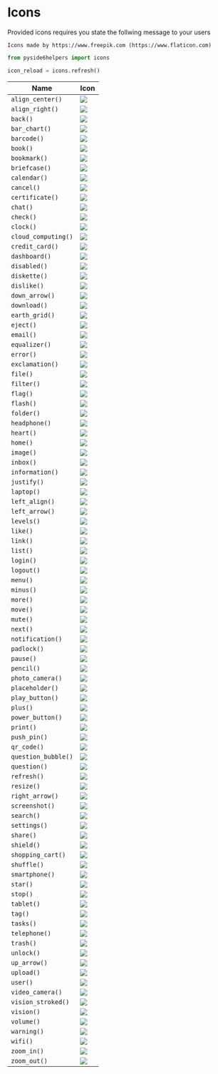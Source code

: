 # Icons

Provided icons requires you state the follwing message to your users

````
Icons made by https://www.freepik.com (https://www.flaticon.com)
````

````python
from pyside6helpers import icons

icon_reload = icons.refresh()
````

| Name         | Icon                                                 | 
|--------------|------------------------------------------------------|
| `align_center()` | ![](pyside6helpers/resources/icons/align-center.png) |
| `align_right()` | ![](pyside6helpers/resources/icons/align-right.png) |
| `back()` | ![](pyside6helpers/resources/icons/back.png) |
| `bar_chart()` | ![](pyside6helpers/resources/icons/bar-chart.png) |
| `barcode()` | ![](pyside6helpers/resources/icons/barcode.png) |
| `book()` | ![](pyside6helpers/resources/icons/book.png) |
| `bookmark()` | ![](pyside6helpers/resources/icons/bookmark.png) |
| `briefcase()` | ![](pyside6helpers/resources/icons/briefcase.png) |
| `calendar()` | ![](pyside6helpers/resources/icons/calendar.png) |
| `cancel()` | ![](pyside6helpers/resources/icons/cancel.png) |
| `certificate()` | ![](pyside6helpers/resources/icons/certificate.png) |
| `chat()` | ![](pyside6helpers/resources/icons/chat.png) |
| `check()` | ![](pyside6helpers/resources/icons/check.png) |
| `clock()` | ![](pyside6helpers/resources/icons/clock.png) |
| `cloud_computing()` | ![](pyside6helpers/resources/icons/cloud-computing.png) |
| `credit_card()` | ![](pyside6helpers/resources/icons/credit-card.png) |
| `dashboard()` | ![](pyside6helpers/resources/icons/dashboard.png) |
| `disabled()` | ![](pyside6helpers/resources/icons/disabled.png) |
| `diskette()` | ![](pyside6helpers/resources/icons/diskette.png) |
| `dislike()` | ![](pyside6helpers/resources/icons/dislike.png) |
| `down_arrow()` | ![](pyside6helpers/resources/icons/down-arrow.png) |
| `download()` | ![](pyside6helpers/resources/icons/download.png) |
| `earth_grid()` | ![](pyside6helpers/resources/icons/earth-grid.png) |
| `eject()` | ![](pyside6helpers/resources/icons/eject.png) |
| `email()` | ![](pyside6helpers/resources/icons/email.png) |
| `equalizer()` | ![](pyside6helpers/resources/icons/equalizer.png) |
| `error()` | ![](pyside6helpers/resources/icons/error.png) |
| `exclamation()` | ![](pyside6helpers/resources/icons/exclamation.png) |
| `file()` | ![](pyside6helpers/resources/icons/file.png) |
| `filter()` | ![](pyside6helpers/resources/icons/filter.png) |
| `flag()` | ![](pyside6helpers/resources/icons/flag.png) |
| `flash()` | ![](pyside6helpers/resources/icons/flash.png) |
| `folder()` | ![](pyside6helpers/resources/icons/folder.png) |
| `headphone()` | ![](pyside6helpers/resources/icons/headphone.png) |
| `heart()` | ![](pyside6helpers/resources/icons/heart.png) |
| `home()` | ![](pyside6helpers/resources/icons/home.png) |
| `image()` | ![](pyside6helpers/resources/icons/image.png) |
| `inbox()` | ![](pyside6helpers/resources/icons/inbox.png) |
| `information()` | ![](pyside6helpers/resources/icons/information.png) |
| `justify()` | ![](pyside6helpers/resources/icons/justify.png) |
| `laptop()` | ![](pyside6helpers/resources/icons/laptop.png) |
| `left_align()` | ![](pyside6helpers/resources/icons/left-align.png) |
| `left_arrow()` | ![](pyside6helpers/resources/icons/left-arrow.png) |
| `levels()` | ![](pyside6helpers/resources/icons/levels.png) |
| `like()` | ![](pyside6helpers/resources/icons/like.png) |
| `link()` | ![](pyside6helpers/resources/icons/link.png) |
| `list()` | ![](pyside6helpers/resources/icons/list.png) |
| `login()` | ![](pyside6helpers/resources/icons/login.png) |
| `logout()` | ![](pyside6helpers/resources/icons/logout.png) |
| `menu()` | ![](pyside6helpers/resources/icons/menu.png) |
| `minus()` | ![](pyside6helpers/resources/icons/minus.png) |
| `more()` | ![](pyside6helpers/resources/icons/more.png) |
| `move()` | ![](pyside6helpers/resources/icons/move.png) |
| `mute()` | ![](pyside6helpers/resources/icons/mute.png) |
| `next()` | ![](pyside6helpers/resources/icons/next.png) |
| `notification()` | ![](pyside6helpers/resources/icons/notification.png) |
| `padlock()` | ![](pyside6helpers/resources/icons/padlock.png) |
| `pause()` | ![](pyside6helpers/resources/icons/pause.png) |
| `pencil()` | ![](pyside6helpers/resources/icons/pencil.png) |
| `photo_camera()` | ![](pyside6helpers/resources/icons/photo-camera.png) |
| `placeholder()` | ![](pyside6helpers/resources/icons/placeholder.png) |
| `play_button()` | ![](pyside6helpers/resources/icons/play-button.png) |
| `plus()` | ![](pyside6helpers/resources/icons/plus.png) |
| `power_button()` | ![](pyside6helpers/resources/icons/power-button.png) |
| `print()` | ![](pyside6helpers/resources/icons/print.png) |
| `push_pin()` | ![](pyside6helpers/resources/icons/push-pin.png) |
| `qr_code()` | ![](pyside6helpers/resources/icons/qr-code.png) |
| `question_bubble()` | ![](pyside6helpers/resources/icons/question-bubble.png) |
| `question()` | ![](pyside6helpers/resources/icons/question.png) |
| `refresh()` | ![](pyside6helpers/resources/icons/refresh.png) |
| `resize()` | ![](pyside6helpers/resources/icons/resize.png) |
| `right_arrow()` | ![](pyside6helpers/resources/icons/right-arrow.png) |
| `screenshot()` | ![](pyside6helpers/resources/icons/screenshot.png) |
| `search()` | ![](pyside6helpers/resources/icons/search.png) |
| `settings()` | ![](pyside6helpers/resources/icons/settings.png) |
| `share()` | ![](pyside6helpers/resources/icons/share.png) |
| `shield()` | ![](pyside6helpers/resources/icons/shield.png) |
| `shopping_cart()` | ![](pyside6helpers/resources/icons/shopping-cart.png) |
| `shuffle()` | ![](pyside6helpers/resources/icons/shuffle.png) |
| `smartphone()` | ![](pyside6helpers/resources/icons/smartphone.png) |
| `star()` | ![](pyside6helpers/resources/icons/star.png) |
| `stop()` | ![](pyside6helpers/resources/icons/stop.png) |
| `tablet()` | ![](pyside6helpers/resources/icons/tablet.png) |
| `tag()` | ![](pyside6helpers/resources/icons/tag.png) |
| `tasks()` | ![](pyside6helpers/resources/icons/tasks.png) |
| `telephone()` | ![](pyside6helpers/resources/icons/telephone.png) |
| `trash()` | ![](pyside6helpers/resources/icons/trash.png) |
| `unlock()` | ![](pyside6helpers/resources/icons/unlock.png) |
| `up_arrow()` | ![](pyside6helpers/resources/icons/up-arrow.png) |
| `upload()` | ![](pyside6helpers/resources/icons/upload.png) |
| `user()` | ![](pyside6helpers/resources/icons/user.png) |
| `video_camera()` | ![](pyside6helpers/resources/icons/video-camera.png) |
| `vision_stroked()` | ![](pyside6helpers/resources/icons/vision-stroked.png) |
| `vision()` | ![](pyside6helpers/resources/icons/vision.png) |
| `volume()` | ![](pyside6helpers/resources/icons/volume.png) |
| `warning()` | ![](pyside6helpers/resources/icons/warning.png) |
| `wifi()` | ![](pyside6helpers/resources/icons/wifi.png) |
| `zoom_in()` | ![](pyside6helpers/resources/icons/zoom-in.png) |
| `zoom_out()` | ![](pyside6helpers/resources/icons/zoom-out.png) |
